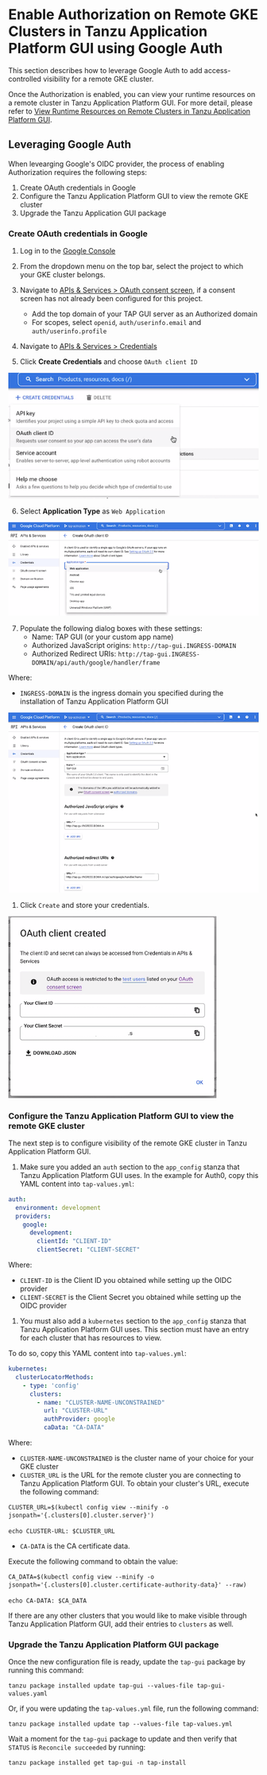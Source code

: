# Enable Authorization on Remote GKE Clusters in Tanzu Application Platform GUI using Google Auth

This section describes how to leverage Google Auth to add access-controlled visibility for a remote GKE cluster.

Once the Authorization is enabled, you can view your runtime resources on a remote cluster in Tanzu Application Platform GUI. For more detail, please refer to [View Runtime Resources on Remote Clusters in Tanzu Application Platform GUI](./view-resouces-rbac.md).


## <a id="googles-oidc-provider"></a> Leveraging Google Auth

When levearging Google's OIDC provider, the process of enabling Authorization requires the following steps:

1. Create OAuth credentials in Google
2. Configure the Tanzu Application Platform GUI to view the remote GKE cluster
3. Upgrade the Tanzu Application GUI package

### <a id="create-oauth-credentials"></a> Create OAuth credentials in Google

1. Log in to the [Google Console](https://console.cloud.google.com)
2. From the dropdown menu on the top bar, select the project to which your GKE cluster belongs.
3. Navigate to
   [APIs & Services > OAuth consent screen](https://console.cloud.google.com/apis/credentials/consent), if a consent screen has not already been configured for this
   project.
   - Add the top domain of your TAP GUI server as an Authorized domain
   - For scopes, select `openid`, `auth/userinfo.email` and
     `auth/userinfo.profile`


4. Navigate to
   [APIs & Services > Credentials](https://console.cloud.google.com/apis/credentials)
5. Click **Create Credentials** and choose `OAuth client ID`

![OAuth client created](./../plugins/images/tap-gui-gke-auth-1.png)

6. Select **Application Type** as `Web Application` 

![OAuth client created](./../plugins/images/tap-gui-gke-auth-2.png)

7. Populate the following dialog boxes with these settings:
   - Name: TAP GUI (or your custom app name)
   - Authorized JavaScript origins: `http://tap-gui.INGRESS-DOMAIN`
   - Authorized Redirect URIs:
     `http://tap-gui.INGRESS-DOMAIN/api/auth/google/handler/frame`

Where:

   - `INGRESS-DOMAIN` is the ingress domain you specified during the installation of Tanzu Application Platform GUI  


![OAuth client created](./../plugins/images/tap-gui-gke-auth-3.png)

1. Click `Create` and store your credentials. 

![OAuth client created](./../plugins/images/tap-gui-gke-auth-4.png)

### <a id="configure-tap-gui"></a> Configure the Tanzu Application Platform GUI to view the remote GKE cluster

The next step is to configure visibility of the remote GKE cluster in Tanzu Application Platform GUI. 

1. Make sure you added an `auth` section to the `app_config` stanza that Tanzu Application Platform GUI uses. In the example for Auth0, copy this YAML content into `tap-values.yml`:


```yaml
auth:
  environment: development
  providers:
    google:
      development:
        clientId: "CLIENT-ID"
        clientSecret: "CLIENT-SECRET"
```
Where:

   - `CLIENT-ID` is the Client ID you obtained while setting up the OIDC provider
   - `CLIENT-SECRET` is the Client Secret you obtained while setting up the OIDC provider


1. You must also add a `kubernetes` section to the `app_config` stanza that Tanzu Application Platform GUI uses. This section must have an entry for each cluster that has resources to view.

To do so, copy this YAML content into `tap-values.yml`:

```yaml
kubernetes:
  clusterLocatorMethods:
    - type: 'config'
      clusters:
        - name: "CLUSTER-NAME-UNCONSTRAINED"
          url: "CLUSTER-URL"
          authProvider: google
          caData: "CA-DATA"
```
Where:

   - `CLUSTER-NAME-UNCONSTRAINED` is the cluster name of your choice for your GKE cluster
   - `CLUSTER_URL` is the URL for the remote cluster you are connecting to Tanzu Application Platform GUI. To obtain your cluster's URL, execute the following command:

```console
CLUSTER_URL=$(kubectl config view --minify -o jsonpath='{.clusters[0].cluster.server}')

echo CLUSTER-URL: $CLUSTER_URL
```

- `CA-DATA` is the CA certificate data.

Execute the following command to obtain the value:

```console
CA_DATA=$(kubectl config view --minify -o jsonpath='{.clusters[0].cluster.certificate-authority-data}' --raw)

echo CA-DATA: $CA_DATA
```

If there are any other clusters that you would like to make visible through Tanzu Application Platform GUI, add their entries to `clusters` as well.

### <a id="upgrade-tap-gui"></a> Upgrade the Tanzu Application Platform GUI package

Once the new configuration file is ready, update the `tap-gui` package by running this command:

```console
tanzu package installed update tap-gui --values-file tap-gui-values.yaml
```    

Or, if you were updating the `tap-values.yml` file, run the following command: 

```console
tanzu package installed update tap --values-file tap-values.yml
```

Wait a moment for the `tap-gui` package to update and then verify that `STATUS` is
`Reconcile succeeded` by running:

```console
tanzu package installed get tap-gui -n tap-install
```
